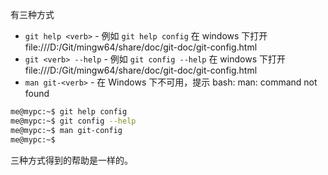 有三种方式
- `git help <verb>` - 例如 `git help config` 在 windows 下打开 file:///D:/Git/mingw64/share/doc/git-doc/git-config.html
- `git <verb> --help` - 例如 `git config --help` 在 windows 下打开 file:///D:/Git/mingw64/share/doc/git-doc/git-config.html
- `man git-<verb>` - 在 Windows 下不可用，提示 bash: man: command not found


```bash
me@mypc:~$ git help config
me@mypc:~$ git config --help
me@mypc:~$ man git-config
me@mypc:~$ 
```


三种方式得到的帮助是一样的。
